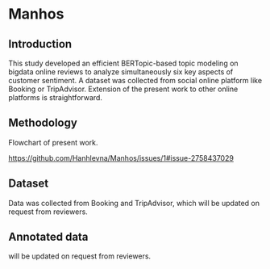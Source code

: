 # Manhos

## Introduction 

This study developed an efficient BERTopic-based topic modeling on bigdata online reviews to analyze simultaneously six key aspects of customer sentiment. A dataset was collected from social online platform like Booking or TripAdvisor. Extension of the present work to other online platforms is straightforward. 

## Methodology
Flowchart of present work.

https://github.com/Hanhlevna/Manhos/issues/1#issue-2758437029

## Dataset

Data was collected from Booking and TripAdvisor, which will be updated on request from reviewers.

## Annotated data

will be updated on request from reviewers.
